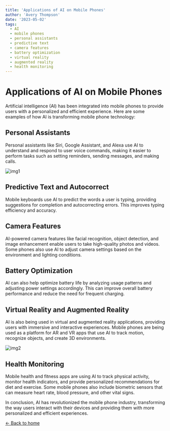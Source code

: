 ```yaml
---
title: 'Applications of AI on Mobile Phones'
author: 'Avery Thompson'
date: '2023-05-02'
tags:
  - AI
  - mobile phones
  - personal assistants
  - predictive text
  - camera features
  - battery optimization
  - virtual reality
  - augmented reality
  - health monitoring
---
```


# Applications of AI on Mobile Phones

Artificial intelligence (AI) has been integrated into mobile phones to provide users with a personalized and efficient experience. Here are some examples of how AI is transforming mobile phone technology:

## Personal Assistants

Personal assistants like Siri, Google Assistant, and Alexa use AI to understand and respond to user voice commands, making it easier to perform tasks such as setting reminders, sending messages, and making calls.

![img1](https://techjournal.org/wp-content/uploads/2021/10/What-Is-Artificial-Intelligence-Technology-In-Mobile-Phones.jpg)

## Predictive Text and Autocorrect

Mobile keyboards use AI to predict the words a user is typing, providing suggestions for completion and autocorrecting errors. This improves typing efficiency and accuracy.

## Camera Features

AI-powered camera features like facial recognition, object detection, and image enhancement enable users to take high-quality photos and videos. Some phones also use AI to adjust camera settings based on the environment and lighting conditions.

## Battery Optimization

AI can also help optimize battery life by analyzing usage patterns and adjusting power settings accordingly. This can improve overall battery performance and reduce the need for frequent charging.

## Virtual Reality and Augmented Reality

AI is also being used in virtual and augmented reality applications, providing users with immersive and interactive experiences. Mobile phones are being used as a platform for AR and VR apps that use AI to track motion, recognize objects, and create 3D environments.

![img2](https://themindstudios.com/blog/content/images/2018/06/brain-ai-for-mobile-apps.jpg)

## Health Monitoring

Mobile health and fitness apps are using AI to track physical activity, monitor health indicators, and provide personalized recommendations for diet and exercise. Some mobile phones also include biometric sensors that can measure heart rate, blood pressure, and other vital signs.

In conclusion, AI has revolutionized the mobile phone industry, transforming the way users interact with their devices and providing them with more personalized and efficient experiences.

[&larr; Back to home](/)